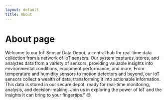 ```yaml
---
layout: default
title: About
---
```

# About page
Welcome to our IoT Sensor Data Depot, a central hub for real-time data collection from a network of IoT sensors. Our system captures, stores, and analyzes data from a variety of sensors, providing valuable insights into environmental conditions, equipment performance, and more. From temperature and humidity sensors to motion detectors and beyond, our IoT sensors collect a wealth of data, transforming it into actionable information. This data is stored in our secure depot, ready for real-time monitoring, analysis, and decision-making. Join us in exploring the power of IoT and the insights it can bring to your fingertips.” 😊